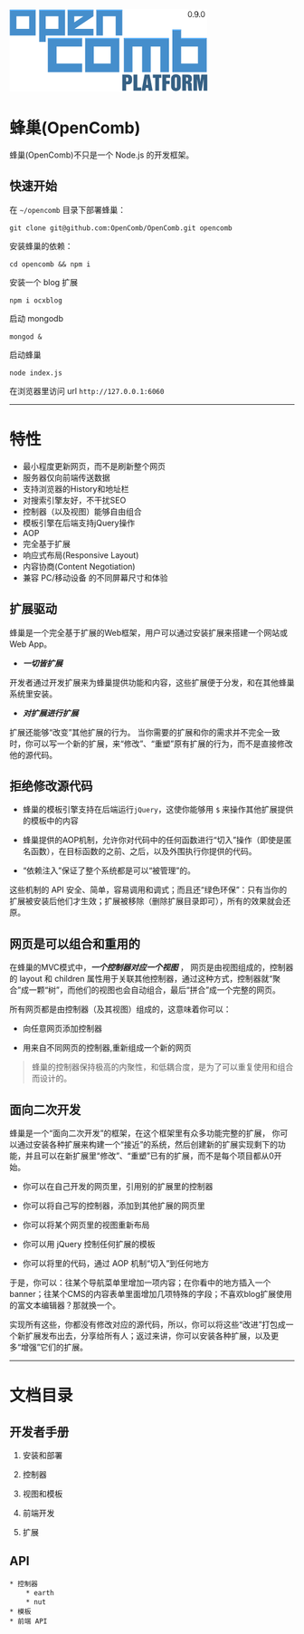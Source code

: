 ![opencomb logo](public/images/logo.png)

蜂巢(OpenComb)
===

蜂巢(OpenComb)不只是一个 Node.js 的开发框架。


## 快速开始

在 `~/opencomb` 目录下部署蜂巢：

```
git clone git@github.com:OpenComb/OpenComb.git opencomb
```

安装蜂巢的依赖：

```
cd opencomb && npm i
```

安装一个 blog 扩展

```
npm i ocxblog
```

启动 mongodb

```
mongod &
```

启动蜂巢

```
node index.js
```

在浏览器里访问 url `http://127.0.0.1:6060`


---

# 特性

* 最小程度更新网页，而不是刷新整个网页
* 服务器仅向前端传送数据
* 支持浏览器的History和地址栏
* 对搜索引擎友好，不干扰SEO
* 控制器（以及视图）能够自由组合
* 模板引擎在后端支持jQuery操作
* AOP
* 完全基于扩展
* 响应式布局(Responsive Layout)
* 内容协商(Content Negotiation)
* 兼容 PC/移动设备 的不同屏幕尺寸和体验



## 扩展驱动

蜂巢是一个完全基于扩展的Web框架，用户可以通过安装扩展来搭建一个网站或Web App。

* ___一切皆扩展___

开发者通过开发扩展来为蜂巢提供功能和内容，这些扩展便于分发，和在其他蜂巢系统里安装。

* ___对扩展进行扩展___

扩展还能够“改变”其他扩展的行为。
当你需要的扩展和你的需求并不完全一致时，你可以写一个新的扩展，来“修改”、“重塑”原有扩展的行为，而不是直接修改他的源代码。

## 拒绝修改源代码

* 蜂巢的模板引擎支持在后端运行`jQuery`，这使你能够用 `$` 来操作其他扩展提供的模板中的内容

* 蜂巢提供的AOP机制，允许你对代码中的任何函数进行“切入”操作（即使是匿名函数），在目标函数的之前、之后，以及外围执行你提供的代码。

* “依赖注入”保证了整个系统都是可以“被管理”的。

这些机制的 API 安全、简单，容易调用和调式；而且还“绿色环保”：只有当你的扩展被安装后他们才生效；扩展被移除（删除扩展目录即可），所有的效果就会还原。


## 网页是可以组合和重用的

在蜂巢的MVC模式中，___一个控制器对应一个视图___ ，
网页是由视图组成的，控制器的 layout 和 children 属性用于关联其他控制器，通过这种方式，控制器就“聚合”成一颗“树”，而他们的视图也会自动组合，最后“拼合”成一个完整的网页。

所有网页都是由控制器（及其视图）组成的，这意味着你可以：

* 向任意网页添加控制器

* 用来自不同网页的控制器,重新组成一个新的网页

> 蜂巢的控制器保持极高的内聚性，和低耦合度，是为了可以重复使用和组合而设计的。


## 面向二次开发

蜂巢是一个“面向二次开发”的框架，在这个框架里有众多功能完整的扩展，
你可以通过安装各种扩展来构建一个“接近”的系统，然后创建新的扩展实现剩下的功能，并且可以在新扩展里“修改”、“重塑”已有的扩展，而不是每个项目都从0开始。

* 你可以在自己开发的网页里，引用别的扩展里的控制器

* 你可以将自己写的控制器，添加到其他扩展的网页里

* 你可以将某个网页里的视图重新布局

* 你可以用 jQuery 控制任何扩展的模板

* 你可以将里的代码，通过 AOP 机制“切入”到任何地方

于是，你可以：往某个导航菜单里增加一项内容；在你看中的地方插入一个banner；往某个CMS的内容表单里面增加几项特殊的字段；不喜欢blog扩展使用的富文本编辑器？那就换一个。

实现所有这些，你都没有修改对应的源代码，所以，你可以将这些“改进”打包成一个新扩展发布出去，分享给所有人；返过来讲，你可以安装各种扩展，以及更多“增强”它们的扩展。


---

# 文档目录

## 开发者手册

1. 安装和部署

2. 控制器

3. 视图和模板

4. 前端开发

5. 扩展

## API

	* 控制器
		* earth
		* nut
	* 模板
	* 前端 API







